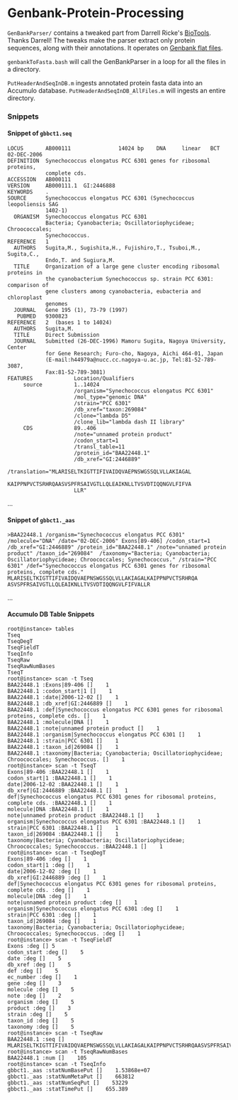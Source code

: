 # Genbank-Protein-Processing

`GenBankParser/` contains a tweaked part from Darrell Ricke's [BioTools](https://github.com/doricke/BioTools/tree/master/GenBankParser).
Thanks Darrell! The tweaks make the parser extract only protein sequences, along with their annotations.
It operates on [Genbank flat files](ftp://ftp.ncbi.nlm.nih.gov/genbank/).

`genbankToFasta.bash` will call the GenBankParser in a loop for all the files in a directory.

`PutHeaderAndSeqInDB.m` ingests annotated protein fasta data into an Accumulo database.
`PutHeaderAndSeqInDB_AllFiles.m` will ingests an entire directory.



### Snippets


#### Snippet of `gbbct1.seq`

    LOCUS       AB000111               14024 bp    DNA     linear   BCT 02-DEC-2006
    DEFINITION  Synechococcus elongatus PCC 6301 genes for ribosomal proteins,
                complete cds.
    ACCESSION   AB000111
    VERSION     AB000111.1  GI:2446888
    KEYWORDS    .
    SOURCE      Synechococcus elongatus PCC 6301 (Synechococcus leopoliensis SAG
                1402-1)
      ORGANISM  Synechococcus elongatus PCC 6301
                Bacteria; Cyanobacteria; Oscillatoriophycideae; Chroococcales;
                Synechococcus.
    REFERENCE   1
      AUTHORS   Sugita,M., Sugishita,H., Fujishiro,T., Tsuboi,M., Sugita,C.,
                Endo,T. and Sugiura,M.
      TITLE     Organization of a large gene cluster encoding ribosomal proteins in
                the cyanobacterium Synechococcus sp. strain PCC 6301: comparison of
                gene clusters among cyanobacteria, eubacteria and chloroplast
                genomes
      JOURNAL   Gene 195 (1), 73-79 (1997)
       PUBMED   9300823
    REFERENCE   2  (bases 1 to 14024)
      AUTHORS   Sugita,M.
      TITLE     Direct Submission
      JOURNAL   Submitted (26-DEC-1996) Mamoru Sugita, Nagoya University, Center
                for Gene Research; Furo-cho, Nagoya, Aichi 464-01, Japan
                (E-mail:h44979a@nucc.cc.nagoya-u.ac.jp, Tel:81-52-789-3087,
                Fax:81-52-789-3081)
    FEATURES             Location/Qualifiers
         source          1..14024
                         /organism="Synechococcus elongatus PCC 6301"
                         /mol_type="genomic DNA"
                         /strain="PCC 6301"
                         /db_xref="taxon:269084"
                         /clone="lambda D5"
                         /clone_lib="lambda dash II library"
         CDS             89..406
                         /note="unnamed protein product"
                         /codon_start=1
                         /transl_table=11
                         /protein_id="BAA22448.1"
                         /db_xref="GI:2446889"
                         /translation="MLARISELTKIGTTIFIVAIDQVAEPNSWGSSQLVLLAKIAGAL
                         KAIPPNPVCTSRHRQAASVSPFRSAIVGTLLQLEAIKNLLTVSVDTIQQNGVLFIFVA
                         LLR"

...

#### Snippet of `gbbct1._aas`

    >BAA22448.1 /organism="Synechococcus elongatus PCC 6301" /molecule="DNA" /date="02-DEC-2006" Exons[89-406] /codon_start=1 /db_xref="GI:2446889" /protein_id="BAA22448.1" /note="unnamed protein product" /taxon_id="269084"  /taxonomy="Bacteria; Cyanobacteria; Oscillatoriophycideae; Chroococcales; Synechococcus." /strain="PCC 6301" /def="Synechococcus elongatus PCC 6301 genes for ribosomal proteins, complete cds."
    MLARISELTKIGTTIFIVAIDQVAEPNSWGSSQLVLLAKIAGALKAIPPNPVCTSRHRQA
    ASVSPFRSAIVGTLLQLEAIKNLLTVSVDTIQQNGVLFIFVALLR

...


#### Accumulo DB Table Snippets

    root@instance> tables
    Tseq
    TseqDegT
    TseqFieldT
    TseqInfo
    TseqRaw
    TseqRawNumBases
    TseqT
    root@instance> scan -t Tseq
    BAA22448.1 :Exons|89-406 []    1
    BAA22448.1 :codon_start|1 []    1
    BAA22448.1 :date|2006-12-02 []    1
    BAA22448.1 :db_xref|GI:2446889 []    1
    BAA22448.1 :def|Synechococcus elongatus PCC 6301 genes for ribosomal proteins, complete cds. []    1
    BAA22448.1 :molecule|DNA []    1
    BAA22448.1 :note|unnamed protein product []    1
    BAA22448.1 :organism|Synechococcus elongatus PCC 6301 []    1
    BAA22448.1 :strain|PCC 6301 []    1
    BAA22448.1 :taxon_id|269084 []    1
    BAA22448.1 :taxonomy|Bacteria; Cyanobacteria; Oscillatoriophycideae; Chroococcales; Synechococcus. []    1
    root@instance> scan -t TseqT
    Exons|89-406 :BAA22448.1 []    1
    codon_start|1 :BAA22448.1 []    1
    date|2006-12-02 :BAA22448.1 []    1
    db_xref|GI:2446889 :BAA22448.1 []    1
    def|Synechococcus elongatus PCC 6301 genes for ribosomal proteins, complete cds. :BAA22448.1 []    1
    molecule|DNA :BAA22448.1 []    1
    note|unnamed protein product :BAA22448.1 []    1
    organism|Synechococcus elongatus PCC 6301 :BAA22448.1 []    1
    strain|PCC 6301 :BAA22448.1 []    1
    taxon_id|269084 :BAA22448.1 []    1
    taxonomy|Bacteria; Cyanobacteria; Oscillatoriophycideae; Chroococcales; Synechococcus. :BAA22448.1 []    1
    root@instance> scan -t TseqDegT
    Exons|89-406 :deg []    1
    codon_start|1 :deg []    1
    date|2006-12-02 :deg []    1
    db_xref|GI:2446889 :deg []    1
    def|Synechococcus elongatus PCC 6301 genes for ribosomal proteins, complete cds. :deg []    1
    molecule|DNA :deg []    1
    note|unnamed protein product :deg []    1
    organism|Synechococcus elongatus PCC 6301 :deg []    1
    strain|PCC 6301 :deg []    1
    taxon_id|269084 :deg []    1
    taxonomy|Bacteria; Cyanobacteria; Oscillatoriophycideae; Chroococcales; Synechococcus. :deg []    1
    root@instance> scan -t TseqFieldT
    Exons :deg [] 5
    codon_start :deg []    5
    date :deg []    5
    db_xref :deg []    5
    def :deg []    5
    ec_number :deg []    1
    gene :deg []    3
    molecule :deg []    5
    note :deg []    2
    organism :deg []    5
    product :deg []    3
    strain :deg []    5
    taxon_id :deg []    5
    taxonomy :deg []    5
    root@instance> scan -t TseqRaw
    BAA22448.1 :seq []    MLARISELTKIGTTIFIVAIDQVAEPNSWGSSQLVLLAKIAGALKAIPPNPVCTSRHRQAASVSPFRSAIVGTLLQLEAIKNLLTVSVDTIQQNGVLFIFVALLR
    root@instance> scan -t TseqRawNumBases
    BAA22448.1 :num []    105
    root@instance> scan -t TseqInfo
    gbbct1._aas :statNumBasePut []    1.53868e+07
    gbbct1._aas :statNumMetaPut []    663812
    gbbct1._aas :statNumSeqPut []    53229
    gbbct1._aas :statTimePut []    655.389
